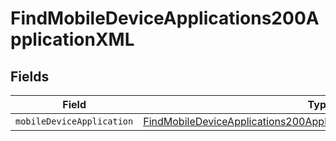 # FindMobileDeviceApplications200ApplicationXML


## Fields

| Field                                                                                                                                                                   | Type                                                                                                                                                                    | Required                                                                                                                                                                | Description                                                                                                                                                             |
| ----------------------------------------------------------------------------------------------------------------------------------------------------------------------- | ----------------------------------------------------------------------------------------------------------------------------------------------------------------------- | ----------------------------------------------------------------------------------------------------------------------------------------------------------------------- | ----------------------------------------------------------------------------------------------------------------------------------------------------------------------- |
| `mobileDeviceApplication`                                                                                                                                               | [FindMobileDeviceApplications200ApplicationXMLMobileDeviceApplication](../../models/operations/findmobiledeviceapplications200applicationxmlmobiledeviceapplication.md) | :heavy_minus_sign:                                                                                                                                                      | N/A                                                                                                                                                                     |